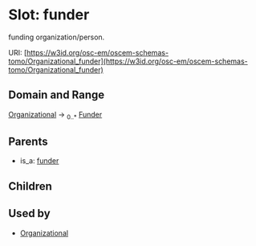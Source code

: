 
# Slot: funder

funding organization/person.

URI: [https://w3id.org/osc-em/oscem-schemas-tomo/Organizational_funder](https://w3id.org/osc-em/oscem-schemas-tomo/Organizational_funder)


## Domain and Range

[Organizational](Organizational.md) &#8594;  <sub>0..\*</sub> [Funder](Funder.md)

## Parents

 *  is_a: [funder](funder.md)

## Children


## Used by

 * [Organizational](Organizational.md)

